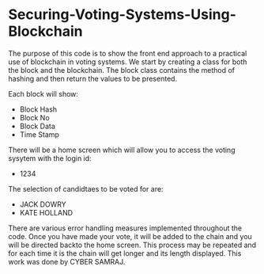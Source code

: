 # Securing-Voting-Systems-Using-Blockchain

The purpose of this code is to show the front end approach to a practical use of blockchain in voting systems.
We start by creating a class for both the block and the blockchain.
The block class contains the method of hashing and then return the values to be presented.

Each block will show:
- Block Hash
- Block No
- Block Data
- Time Stamp

There will be a home screen which will allow you to access the voting sysytem with the login id:
- 1234

The selection of candidtaes to be voted for are:
- JACK DOWRY
- KATE HOLLAND

There are various error handling measures implemented throughout the code.
Once you have made your vote, it will be added to the chain and you will be directed backto the home screen.
This process may be repeated and for each time it is the chain will get longer and its length displayed.
This work was done by CYBER SAMRAJ.
